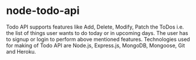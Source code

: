 # node-todo-api
Todo API supports features like Add, Delete, Modify, Patch the ToDos i.e. the list of things user wants to do today or in upcoming days. The user has to signup or login to perform above mentioned features.
Technologies used for making of Todo API are Node.js, Express.js, MongoDB, Mongoose, Git and Heroku.
